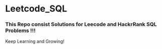 # Leetcode_SQL

### This Repo consist Solutions for Leecode and HackrRank SQL Problems !!!
Keep Learning and Growing!
